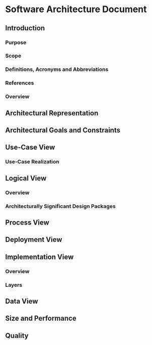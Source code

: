 # Software Architecture Document
## Introduction
### Purpose
### Scope
### Definitions, Acronyms and Abbreviations
### References
### Overview
## Architectural Representation
## Architectural Goals and Constraints
## Use-Case View
### Use-Case Realization
## Logical View
### Overview
### Architecturally Significant Design Packages
## Process View
## Deployment View
## Implementation View
### Overview
### Layers
## Data View
## Size and Performance
## Quality
